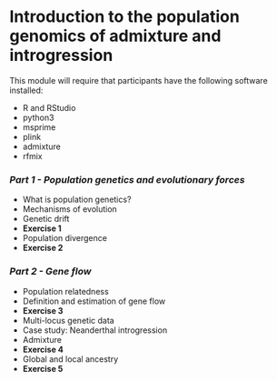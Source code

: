 # Introduction to the population genomics of admixture and introgression

This module will require that participants have the following software installed:
- R and RStudio
- python3
- msprime
- plink
- admixture
- rfmix

### ***Part 1 - Population genetics and evolutionary forces***
- What is population genetics?
- Mechanisms of evolution
- Genetic drift
- **Exercise 1**
- Population divergence
- **Exercise 2**

### ***Part 2 - Gene flow***
- Population relatedness
- Definition and estimation of gene flow
- **Exercise 3**
- Multi-locus genetic data
- Case study: Neanderthal introgression
- Admixture
- **Exercise 4**
- Global and local ancestry
- **Exercise 5**
